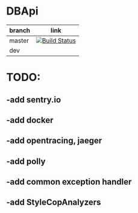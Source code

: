 # DBApi

| branch  |  link |
|---|---|
| master  |  [![Build Status](https://travis-ci.org/OmniChannelChatBot/DBApi.svg?branch=master)](https://travis-ci.org/OmniChannelChatBot/DBApi) |
|  dev |   |

# TODO:
## -add sentry.io
## -add docker
## -add opentracing, jaeger
## -add polly
## -add common exception handler
## -add StyleCopAnalyzers
